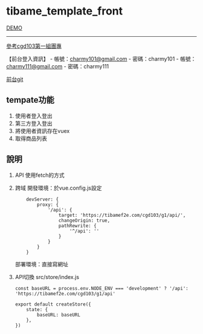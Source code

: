 # tibame_template_front

[DEMO](https://tibamef2e.com/chd103/ingrid/koala/)

--- 

[參考cgd103第一組團專](https://tibamef2e.com/cgd103/g1/)

【前台登入資訊】
    - 帳號：charmy101@gmail.com
    - 密碼：charmy101
    - 帳號：charmy111@gmail.com
    - 密碼：charmy111

[前台git](https://github.com/bear320/cgd103_g1/tree/dev)



## tempate功能
1. 使用者登入登出
2. 第三方登入登出
3. 將使用者資訊存在vuex
4. 取得商品列表

## 說明
1. API
    使用fetch的方式

2. 跨域
    開發環境：於vue.config.js設定
    ```
        devServer: {
            proxy: {
                '/api': {
                    target: 'https://tibamef2e.com/cgd103/g1/api/',
                    changeOrigin: true,
                    pathRewrite: {
                        '^/api': ''
                    }
                }
            }
        }
    ```
    部署環境：直接寫網址

3. API切換
    src/store/index.js
    ```
    const baseURL = process.env.NODE_ENV === 'development' ? '/api': 'https://tibamef2e.com/cgd103/g1/api'

    export default createStore({
        state: {
            baseURL: baseURL
        },
    })
    ```
